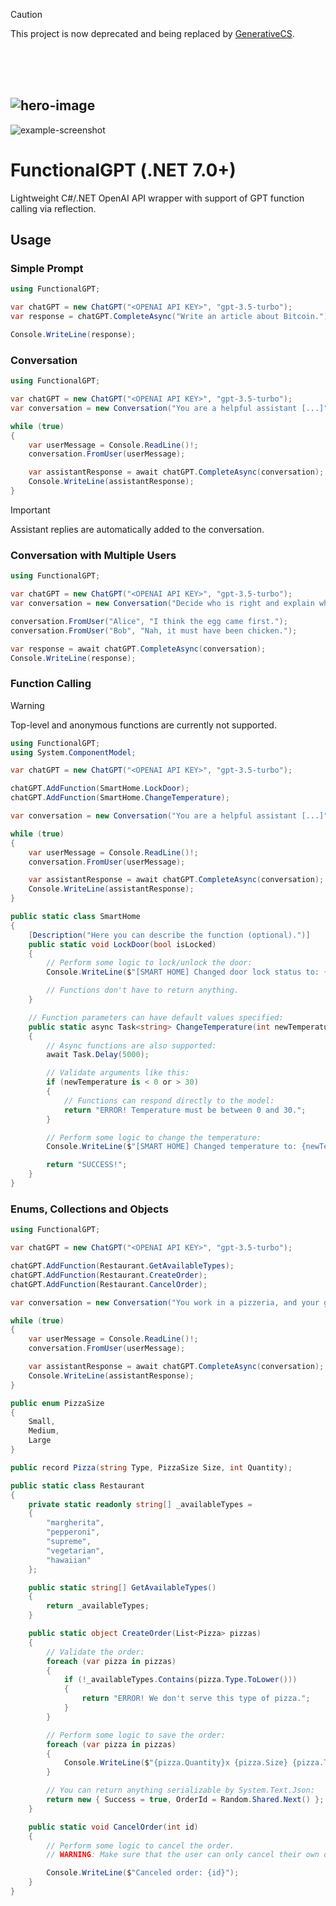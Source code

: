 > [!CAUTION]
> This project is now deprecated and being replaced by [GenerativeCS](https://github.com/chataize/generative-cs).

<br><br><br>

![hero-image](https://github.com/marcel-kwiatkowski/functional-gpt/assets/124832798/f6259a90-c55e-499c-b17a-cf31b1bc9ff3)
---
![example-screenshot](https://github.com/marcel-kwiatkowski/functional-gpt/assets/124832798/685fedc3-9dfd-4cbe-9375-5342564d4029)

# FunctionalGPT (.NET 7.0+)
Lightweight C#/.NET OpenAI API wrapper with support of GPT function calling via reflection.


## Usage
### Simple Prompt
``` cs
using FunctionalGPT;

var chatGPT = new ChatGPT("<OPENAI API KEY>", "gpt-3.5-turbo");
var response = chatGPT.CompleteAsync("Write an article about Bitcoin.");

Console.WriteLine(response);
```

### Conversation
```cs
using FunctionalGPT;

var chatGPT = new ChatGPT("<OPENAI API KEY>", "gpt-3.5-turbo");
var conversation = new Conversation("You are a helpful assistant [...]");

while (true)
{
    var userMessage = Console.ReadLine()!;
    conversation.FromUser(userMessage);

    var assistantResponse = await chatGPT.CompleteAsync(conversation);
    Console.WriteLine(assistantResponse);
}
```
> [!IMPORTANT] 
> Assistant replies are automatically added to the conversation.

### Conversation with Multiple Users
```cs
using FunctionalGPT;

var chatGPT = new ChatGPT("<OPENAI API KEY>", "gpt-3.5-turbo");
var conversation = new Conversation("Decide who is right and explain why.");

conversation.FromUser("Alice", "I think the egg came first.");
conversation.FromUser("Bob", "Nah, it must have been chicken.");

var response = await chatGPT.CompleteAsync(conversation);
Console.WriteLine(response);
```

### Function Calling
> [!WARNING]
> Top-level and anonymous functions are currently not supported.

```cs
using FunctionalGPT;
using System.ComponentModel;

var chatGPT = new ChatGPT("<OPENAI API KEY>", "gpt-3.5-turbo");

chatGPT.AddFunction(SmartHome.LockDoor);
chatGPT.AddFunction(SmartHome.ChangeTemperature);

var conversation = new Conversation("You are a helpful assistant [...]");

while (true)
{
    var userMessage = Console.ReadLine()!;
    conversation.FromUser(userMessage);

    var assistantResponse = await chatGPT.CompleteAsync(conversation);
    Console.WriteLine(assistantResponse);
}

public static class SmartHome
{
    [Description("Here you can describe the function (optional).")]
    public static void LockDoor(bool isLocked)
    {
        // Perform some logic to lock/unlock the door:
        Console.WriteLine($"[SMART HOME] Changed door lock status to: {isLocked}.");

        // Functions don't have to return anything.
    }

    // Function parameters can have default values specified:
    public static async Task<string> ChangeTemperature(int newTemperature = 20)
    {
        // Async functions are also supported:
        await Task.Delay(5000);

        // Validate arguments like this:
        if (newTemperature is < 0 or > 30)
        {
            // Functions can respond directly to the model:
            return "ERROR! Temperature must be between 0 and 30.";
        }

        // Perform some logic to change the temperature:
        Console.WriteLine($"[SMART HOME] Changed temperature to: {newTemperature}.");

        return "SUCCESS!";
    }
}
```

### Enums, Collections and Objects
```cs
using FunctionalGPT;

var chatGPT = new ChatGPT("<OPENAI API KEY>", "gpt-3.5-turbo");

chatGPT.AddFunction(Restaurant.GetAvailableTypes);
chatGPT.AddFunction(Restaurant.CreateOrder);
chatGPT.AddFunction(Restaurant.CancelOrder);

var conversation = new Conversation("You work in a pizzeria, and your goal is to collect orders.");

while (true)
{
    var userMessage = Console.ReadLine()!;
    conversation.FromUser(userMessage);

    var assistantResponse = await chatGPT.CompleteAsync(conversation);
    Console.WriteLine(assistantResponse);
}

public enum PizzaSize
{
    Small,
    Medium,
    Large
}

public record Pizza(string Type, PizzaSize Size, int Quantity);

public static class Restaurant
{
    private static readonly string[] _availableTypes =
    {
        "margherita",
        "pepperoni",
        "supreme",
        "vegetarian",
        "hawaiian"
    };

    public static string[] GetAvailableTypes()
    {
        return _availableTypes;
    }

    public static object CreateOrder(List<Pizza> pizzas)
    {
        // Validate the order:
        foreach (var pizza in pizzas)
        {
            if (!_availableTypes.Contains(pizza.Type.ToLower()))
            {
                return "ERROR! We don't serve this type of pizza.";
            }
        }

        // Perform some logic to save the order:
        foreach (var pizza in pizzas)
        {
            Console.WriteLine($"{pizza.Quantity}x {pizza.Size} {pizza.Type}");
        }

        // You can return anything serializable by System.Text.Json:
        return new { Success = true, OrderId = Random.Shared.Next() };
    }

    public static void CancelOrder(int id)
    {
        // Perform some logic to cancel the order.
        // WARNING: Make sure that the user can only cancel their own orders.

        Console.WriteLine($"Canceled order: {id}");
    }
}
```

